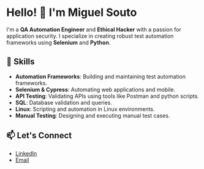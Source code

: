 # Hello! 👋 I'm Miguel Souto

I'm a **QA Automation Engineer** and **Ethical Hacker** with a passion for application security. I specialize in creating robust test automation frameworks using **Selenium** and **Python**.

## 🔧 Skills
- **Automation Frameworks**: Building and maintaining test automation frameworks.
- **Selenium & Cypress**: Automating web applications and mobile.
- **API Testing**: Validating APIs using tools like Postman and python scripts.
- **SQL**: Database validation and queries.
- **Linux**: Scripting and automation in Linux environments.
- **Manual Testing**: Designing and executing manual test cases.

## 📫 Let's Connect
- [LinkedIn](https://www.linkedin.com/in/miguelalejandrosouto/)
- [Email](mailto:miguelalesouto@gmail.com)
